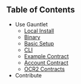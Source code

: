 
## Table of Contents


* Use Gauntlet
  * [Local Install](./getting_started.md#setup)
  * [Binary](./getting_started.md#binary)
  * [Basic Setup](./getting_started.md#basic-setup)
  * [CLI](../../packages-ts/gauntlet-starknet-cli/README.md)
  * [Example Contract](../../packages-ts/gauntlet-starknet-example/README.md)
  * [Account Contract](../../packages-ts/gauntlet-starknet-account/README.md)
  * [OCR2 Contracts](../../packages-ts/gauntlet-starknet-ocr2/README.md)
* Contribute

